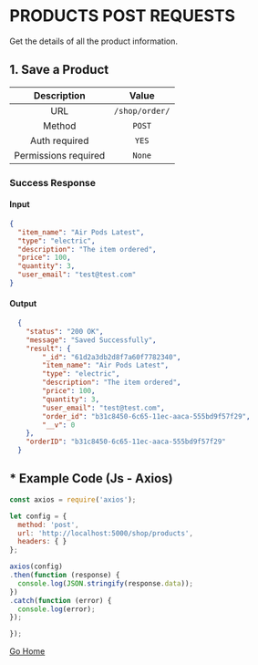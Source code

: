 # PRODUCTS POST REQUESTS

Get the details of all the product information.

## 1. Save a Product

|      Description      |           Value           |
|:--------------------: |:------------------------: |
| URL                   | `/shop/order/`  |
| Method                | `POST`                     |
| Auth required         | `YES`                     |
| Permissions required  | `None`                    |

### Success Response

#### Input

```json
{
  "item_name": "Air Pods Latest",
  "type": "electric",
  "description": "The item ordered",
  "price": 100,
  "quantity": 3,
  "user_email": "test@test.com"
}
```

#### Output

```json
  {
    "status": "200 OK",
    "message": "Saved Successfully",
    "result": {
        "_id": "61d2a3db2d8f7a60f7782340",
        "item_name": "Air Pods Latest",
        "type": "electric",
        "description": "The item ordered",
        "price": 100,
        "quantity": 3,
        "user_email": "test@test.com",
        "order_id": "b31c8450-6c65-11ec-aaca-555bd9f57f29",
        "__v": 0
    },
    "orderID": "b31c8450-6c65-11ec-aaca-555bd9f57f29"
  }
```

## * Example Code (Js - Axios)

```js
const axios = require('axios');

let config = {
  method: 'post',
  url: 'http://localhost:5000/shop/products',
  headers: { }
};

axios(config)
.then(function (response) {
  console.log(JSON.stringify(response.data));
})
.catch(function (error) {
  console.log(error);
});

});
```

[Go Home](../../README.md)
